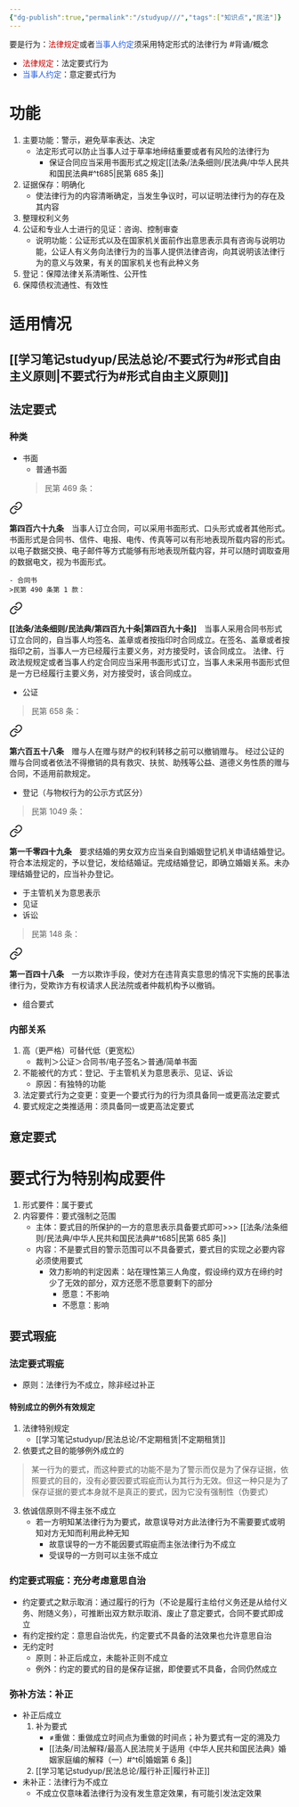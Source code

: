 ```yaml
---
{"dg-publish":true,"permalink":"/studyup///","tags":["知识点","民法"]}
---
```


要是行为：<font color="#c00000">法律规定</font>或者<font color="#245bdb">当事人约定</font>须采用特定形式的法律行为 #背诵/概念 
- <font color="#c00000">法律规定</font>：法定要式行为
- <font color="#245bdb">当事人约定</font>：意定要式行为
# 功能
1. 主要功能：警示，避免草率表达、决定
	- 法定形式可以防止当事人过于草率地缔结重要或者有风险的法律行为
		- 保证合同应当采用书面形式之规定[[法条/法条细则/民法典/中华人民共和国民法典#^t685\|民第 685 条]]
2. 证据保存：明确化
	- 使法律行为的内容清晰确定，当发生争议时，可以证明法律行为的存在及其内容
3. 整理权利义务
4. 公证和专业人士进行的见证：咨询、控制审查
	- 说明功能：公证形式以及在国家机关面前作出意思表示具有咨询与说明功能，公证人有义务向法律行为的当事人提供法律咨询，向其说明该法律行为的意义与效果，有关的国家机关也有此种义务
5. 登记：保障法律关系清晰性、公开性
6. 保障债权流通性、有效性
# 适用情况
## [[学习笔记studyup/民法总论/不要式行为#形式自由主义原则\|不要式行为#形式自由主义原则]]
## 法定要式
### 种类
- 书面
	- 普通书面
	>民第 469 条：
<div class="transclusion internal-embed is-loaded"><a class="markdown-embed-link" href="/////#t469" aria-label="Open link"><svg xmlns="http://www.w3.org/2000/svg" width="24" height="24" viewBox="0 0 24 24" fill="none" stroke="currentColor" stroke-width="2" stroke-linecap="round" stroke-linejoin="round" class="svg-icon lucide-link"><path d="M10 13a5 5 0 0 0 7.54.54l3-3a5 5 0 0 0-7.07-7.07l-1.72 1.71"></path><path d="M14 11a5 5 0 0 0-7.54-.54l-3 3a5 5 0 0 0 7.07 7.07l1.71-1.71"></path></svg></a><div class="markdown-embed">



**第四百六十九条**　当事人订立合同，可以采用书面形式、口头形式或者其他形式。
书面形式是合同书、信件、电报、电传、传真等可以有形地表现所载内容的形式。
以电子数据交换、电子邮件等方式能够有形地表现所载内容，并可以随时调取查用的数据电文，视为书面形式。 

</div></div>

	- 合同书
	>民第 490 条第 1 款：
<div class="transclusion internal-embed is-loaded"><a class="markdown-embed-link" href="/////#t490" aria-label="Open link"><svg xmlns="http://www.w3.org/2000/svg" width="24" height="24" viewBox="0 0 24 24" fill="none" stroke="currentColor" stroke-width="2" stroke-linecap="round" stroke-linejoin="round" class="svg-icon lucide-link"><path d="M10 13a5 5 0 0 0 7.54.54l3-3a5 5 0 0 0-7.07-7.07l-1.72 1.71"></path><path d="M14 11a5 5 0 0 0-7.54-.54l-3 3a5 5 0 0 0 7.07 7.07l1.71-1.71"></path></svg></a><div class="markdown-embed">



**[[法条/法条细则/民法典/第四百九十条\|第四百九十条]]**　当事人采用合同书形式订立合同的，自当事人均签名、盖章或者按指印时合同成立。在签名、盖章或者按指印之前，当事人一方已经履行主要义务，对方接受时，该合同成立。
法律、行政法规规定或者当事人约定合同应当采用书面形式订立，当事人未采用书面形式但是一方已经履行主要义务，对方接受时，该合同成立。 

</div></div>

- 公证
>民第 658 条：
<div class="transclusion internal-embed is-loaded"><a class="markdown-embed-link" href="/////#t658" aria-label="Open link"><svg xmlns="http://www.w3.org/2000/svg" width="24" height="24" viewBox="0 0 24 24" fill="none" stroke="currentColor" stroke-width="2" stroke-linecap="round" stroke-linejoin="round" class="svg-icon lucide-link"><path d="M10 13a5 5 0 0 0 7.54.54l3-3a5 5 0 0 0-7.07-7.07l-1.72 1.71"></path><path d="M14 11a5 5 0 0 0-7.54-.54l-3 3a5 5 0 0 0 7.07 7.07l1.71-1.71"></path></svg></a><div class="markdown-embed">



**第六百五十八条**　赠与人在赠与财产的权利转移之前可以撤销赠与。
经过公证的赠与合同或者依法不得撤销的具有救灾、扶贫、助残等公益、道德义务性质的赠与合同，不适用前款规定。 

</div></div>

- 登记（与物权行为的公示方式区分）
>民第 1049 条：
<div class="transclusion internal-embed is-loaded"><a class="markdown-embed-link" href="/////#t1049" aria-label="Open link"><svg xmlns="http://www.w3.org/2000/svg" width="24" height="24" viewBox="0 0 24 24" fill="none" stroke="currentColor" stroke-width="2" stroke-linecap="round" stroke-linejoin="round" class="svg-icon lucide-link"><path d="M10 13a5 5 0 0 0 7.54.54l3-3a5 5 0 0 0-7.07-7.07l-1.72 1.71"></path><path d="M14 11a5 5 0 0 0-7.54-.54l-3 3a5 5 0 0 0 7.07 7.07l1.71-1.71"></path></svg></a><div class="markdown-embed">



**第一千零四十九条**　要求结婚的男女双方应当亲自到婚姻登记机关申请结婚登记。符合本法规定的，予以登记，发给结婚证。完成结婚登记，即确立婚姻关系。未办理结婚登记的，应当补办登记。 

</div></div>

- 于主管机关为意思表示
- 见证
- 诉讼
>民第 148 条：
<div class="transclusion internal-embed is-loaded"><a class="markdown-embed-link" href="/////#t148" aria-label="Open link"><svg xmlns="http://www.w3.org/2000/svg" width="24" height="24" viewBox="0 0 24 24" fill="none" stroke="currentColor" stroke-width="2" stroke-linecap="round" stroke-linejoin="round" class="svg-icon lucide-link"><path d="M10 13a5 5 0 0 0 7.54.54l3-3a5 5 0 0 0-7.07-7.07l-1.72 1.71"></path><path d="M14 11a5 5 0 0 0-7.54-.54l-3 3a5 5 0 0 0 7.07 7.07l1.71-1.71"></path></svg></a><div class="markdown-embed">



**第一百四十八条**　一方以欺诈手段，使对方在违背真实意思的情况下实施的民事法律行为，受欺诈方有权请求人民法院或者仲裁机构予以撤销。 

</div></div>

- 组合要式
### 内部关系
1. 高（更严格）可替代低（更宽松）
	- 裁判＞公证＞合同书/电子签名＞普通/简单书面
2. 不能被代的方式：登记、于主管机关为意思表示、见证、诉讼
	- 原因：有独特的功能
3. 法定要式行为之变更：变更一个要式行为的行为须具备同一或更高法定要式
4. 要式规定之类推适用：须具备同一或更高法定要式
## 意定要式
# 要式行为特别构成要件
1. 形式要件：属于要式
2. 内容要件：要式强制之范围
	- 主体：要式目的所保护的一方的意思表示具备要式即可>>> [[法条/法条细则/民法典/中华人民共和国民法典#^t685\|民第 685 条]]
	- 内容：不是要式目的警示范围可以不具备要式，要式目的实现之必要内容必须使用要式
		- 效力影响的判定因素：站在理性第三人角度，假设缔约双方在缔约时少了无效的部分，双方还愿不愿意要剩下的部分
			- 愿意：不影响
			- 不愿意：影响
## 要式瑕疵
### 法定要式瑕疵
- 原则：法律行为不成立，除非经过补正
#### 特别成立的例外有效规定
1. 法律特别规定
	- [[学习笔记studyup/民法总论/不定期租赁\|不定期租赁]]
2. 依要式之目的能够例外成立的
>某一行为的要式，而这种要式的功能不是为了警示而仅是为了保存证据，依照要式的目的，没有必要因要式瑕疵而认为其行为无效。但这一种只是为了保存证据的要式本身就不是真正的要式，因为它没有强制性（伪要式）
3. 依诚信原则不得主张不成立
	- 若一方明知某法律行为为要式，故意误导对方此法律行为不需要要式或明知对方无知而利用此种无知
		- 故意误导的一方不能因要式瑕疵而主张法律行为不成立
		- 受误导的一方则可以主张不成立
### 约定要式瑕疵：充分考虑意思自治
- 约定要式之默示取消：通过履行的行为（不论是履行主给付义务还是从给付义务、附随义务），可推断出双方默示取消、废止了意定要式，合同不要式即成立
- 有约定按约定：意思自治优先，约定要式不具备的法效果也允许意思自治
- 无约定时
	- 原则：补正后成立，未能补正则不成立
	- 例外：约定的要式的目的是保存证据，即使要式不具备，合同仍然成立
### 弥补方法：补正
- 补正后成立
	1. 补为要式
		- ≠重做：重做成立时间点为重做的时间点；补为要式有一定的溯及力
		- [[法条/司法解释/最高人民法院关于适用《中华人民共和国民法典》婚姻家庭编的解释（一）#^t6\|婚姻第 6 条]]
	2. [[学习笔记studyup/民法总论/履行补正\|履行补正]]
- 未补正：法律行为不成立
	- 不成立仅意味着法律行为没有发生意定效果，有可能引发法定效果